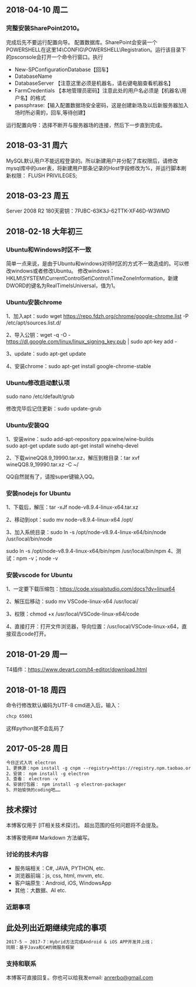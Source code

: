 ## 2018-04-10 周二
### 完整安装SharePoint2010。
完成后先不要运行配置向导。
配置数据库。SharePoint会安装一个POWERSHELL在这里14\CONFIG\POWERSHELL\Registration。运行该目录下的psconsole会打开一个命令行窗口。执行

- New-SPConfigurationDatabase【回车】
- DatabaseName <config database name>
- DatabaseServer <servername> 【注意这里必须是机器名，请右键电脑查看机器名】
- FarmCredentials 【本地管理员密码】注意此处的用户名必须是【机器名\用户名】的格式
- passphrase:【输入配置数据场安全密码，这是创建新场及以后新服务器加入场时所必需的，回车,等待创建】

运行配置向导：选择不断开与服务器场的连接，然后下一步直到完成。

## 2018-03-31 周六
MySQL默认用户不能远程登录的。所以新建用户并分配了库权限后，请修改mysql库中的user表，将新建用户那条记录的Host字段修改为%，并运行脚本刷新权限：
FLUSH PRIVILEGES;

## 2018-03-23 周五
Server 2008 R2 180天密钥：7PJBC-63K3J-62TTK-XF46D-W3WMD

## 2018-02-18 大年初三
### Ubuntu和Windows时区不一致
简单一点来说，是由于Ubuntu和windows对待时区的方式不一致造成的。可以修改windows或者修改Ubuntu。
修改windows：HKLM\SYSTEM\CurrentControlSet\Control\TimeZoneInformation，新建DWORD的键名为RealTimeIsUniversal，值为1。

### Ubuntu安装chrome
1、加入apt：sudo wget https://repo.fdzh.org/chrome/google-chrome.list -P /etc/apt/sources.list.d/

2、导入公钥：wget -q -O - https://dl.google.com/linux/linux_signing_key.pub  | sudo apt-key add -

3、update：sudo apt-get update

4、安装chrome：sudo apt-get install google-chrome-stable

### Ubuntu修改启动默认项
sudo  nano /etc/default/grub

修改完毕后记住更新：sudo update-grub

### Ubuntu安装QQ
1、安装wine：sudo add-apt-repository ppa:wine/wine-builds  
sudo apt-get update
sudo apt-get install winehq-devel

2、下载wineQQ8.9_19990.tar.xz，解压到根目录：tar xvf wineQQ8.9_19990.tar.xz -C ~/

QQ自然就有了，请按super键输入QQ。

### 安装nodejs for Ubuntu
1、下载后，解压：tar -xJf node-v8.9.4-linux-x64.tar.xz 

2、移动到opt：sudo mv node-v8.9.4-linux-x64 /opt/

3、加入系统目录：sudo ln -s /opt/node-v8.9.4-linux-x64/bin/node /usr/local/bin/node 

sudo ln -s /opt/node-v8.9.4-linux-x64/bin/npm /usr/local/bin/npm
4、测试：npm -v；node -v

### 安装vscode for Ubuntu
1、一定要下载压缩包：https://code.visualstudio.com/docs?dv=linux64

2、解压后移动：sudo mv VSCode-linux-x64 /usr/local/

3、权限：chmod +x /usr/local/VSCode-linux-x64/code

4、直接打开：打开文件浏览器，导向位置：/usr/local/VSCode-linux-x64，直接双击code打开。



## 2018-01-29 周一
T4插件：https://www.devart.com/t4-editor/download.html

## 2018-01-18 周四
命令行修改默认编码为UTF-8
cmd进入后，输入：
```markdown
chcp 65001
```
这样python就不会乱码了

## 2017-05-28 周日
```markdown
今日正式入坑 electron
1、更换源：npm install -g cnpm --registry=https://registry.npm.taobao.org
2、安装： npm install -g electron
3、查看： electron -v
4、安装打包器： npm install -g electron-packager
5、开始愉快的coding吧……
```



## 技术探讨

本博客仅用于 [IT相关技术探讨]。 超出范围的任何问题将不会提及。

本博客使用## Markdown 方法编写。

### 讨论的技术内容

* 服务端相关：C#, JAVA, PYTHON, etc.
* 浏览器前端：js, css, html, mvvm, etc.
* 客户端原生：Android, iOS, WindowsApp
* 其他：大数据、AI etc.

### 近期事项

## 此处列出近期继续完成的事项

```markdown
2017-5 ~ 2017-7：Hybrid方法完成Android & iOS APP开发并上线；
同期：基于Java和C#的微服务框架
```

### 支持和联系

本博客可直接回复。你也可以给我发email: anrerbo@gmail.com
